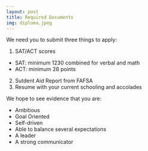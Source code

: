 ```yaml
---
layout: post
title: Required Documents
img: diploma.jpeg
---
```


We need you to submit three things to apply:
1. SAT/ACT scores
  * SAT: minimum 1230 combined for verbal and math
  * ACT: minimum 28 points
2. Sutdent Aid Report from FAFSA
3. Resume with your current schooling and accolades

We hope to see evidence that you are:
* Ambitious
* Goal Oriented
* Self-driven
* Able to balance several expectations
* A leader
* A strong communicator
